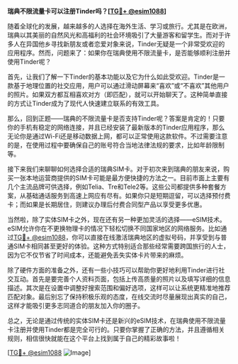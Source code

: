 **瑞典不限流量卡可以注册Tinder吗？[[TG💪+ @esim1088](https://t.me/s/esim1088)]**

随着全球化的发展，越来越多的人选择在海外生活、学习或旅行。尤其是在欧洲，瑞典以其美丽的自然风光和高福利的社会环境吸引了大量游客和留学生。而对于许多人在异国他乡寻找新朋友或者恋爱对象来说，Tinder无疑是一个非常受欢迎的应用程序。然而，问题来了：如果你在瑞典使用不限流量卡，是否能够顺利注册并使用Tinder呢？

首先，让我们了解一下Tinder的基本功能以及它为什么如此受欢迎。Tinder是一款基于地理位置的社交应用，用户可以通过滑动屏幕来“喜欢”或“不喜欢”其他用户的照片。如果双方都互相喜欢对方（即匹配），就可以开始聊天了。这种简单直接的方式让Tinder成为了现代人快速建立联系的有效工具。

那么，回到正题——瑞典的不限流量卡是否支持Tinder呢？答案是肯定的！只要你的手机有稳定的网络连接，并且已经安装了最新版本的Tinder应用程序，那么无论你是通过Wi-Fi还是移动数据上网，都可以正常使用这款软件。不过需要注意的是，在使用过程中要确保自己的账号符合当地法律法规的要求，比如年龄限制等。

接下来我们来聊聊如何选择合适的瑞典SIM卡。对于初次来到瑞典的朋友来说，购买一张本地运营商提供的SIM卡可能是最方便快捷的方法之一。目前市面上主要有几个主流品牌可供选择，例如Telia、Tre和Tele2等。这些公司都提供多种套餐方案，从基础通话服务到高速上网应有尽有。如果你只是短期逗留，可以选择预付费卡；而如果是长期居住，则建议办理后付费合同型产品以享受更多优惠。

当然啦，除了实体SIM卡之外，现在还有另一种更加灵活的选择——eSIM技术。eSIM允许你在不更换物理卡的情况下轻松切换不同国家地区的网络服务。比如通过[TG💪+ @esim1088](https://t.me/s/esim1088)，你可以直接在线激活瑞典地区的虚拟号码，并享受到与普通SIM卡相同甚至更好的体验。这种方式特别适合那些经常需要跨国旅行的人士，因为它不仅节省了时间成本，还能避免丢失实体卡片带来的麻烦。

除了硬件方面的准备之外，还有一些小技巧可以帮助你更好地利用Tinder进行社交互动。首先是要完善个人资料页面，包括上传高质量的照片以及填写详细的信息描述。其次是在设置中调整好搜索范围和偏好选项，这样可以让系统更精准地推荐匹配对象。最后别忘了保持积极乐观的态度，在线交流时尽量展现出真实的自己，这样才能吸引更多志同道合的朋友加入你的圈子。

总之，无论是通过传统的实体SIM卡还是新兴的eSIM技术，在瑞典使用不限流量卡注册并使用Tinder都是完全可行的。只要你掌握了正确的方法，并且遵循相关规则，相信很快就能在这个平台上找到属于自己的精彩故事啦！

[[TG💪+ @esim1088](https://t.me/s/esim1088) ![Image](https://i.postimg.cc/4NQfJmqS/Snipaste-2025-05-13-00-14-12.png)]